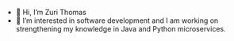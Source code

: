 - 👋 Hi, I’m Zuri Thomas
- 👀 I’m interested in software development and I am working on strengthening my knowledge in Java and Python microservices. 

<!---
ZT3ngr/ZT3ngr is a ✨ special ✨ repository because its `README.md` (this file) appears on your GitHub profile.
You can click the Preview link to take a look at your changes.
--->
